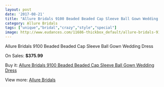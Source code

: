 ```yaml
---
layout: post
date: '2017-08-21'
title: "Allure Bridals 9100 Beaded Beaded Cap Sleeve Ball Gown Wedding Dress"
category: Allure Bridals
tags: ["unique","bridal","crazy","style","special"]
image: http://www.eudances.com/11686-thickbox_default/allure-bridals-9100-beaded-beaded-cap-sleeve-ball-gown-wedding-dress.jpg
---
```

Allure Bridals 9100 Beaded Beaded Cap Sleeve Ball Gown Wedding Dress

On Sales: **$375.99**
<a href="https://www.eudances.com/en/allure-bridals/3692-allure-bridals-9100-beaded-beaded-cap-sleeve-ball-gown-wedding-dress.html"><amp-img layout="responsive" width="600" height="600" src="//www.eudances.com/11686-thickbox_default/allure-bridals-9100-beaded-beaded-cap-sleeve-ball-gown-wedding-dress.jpg" alt="Allure Bridals 9100 Beaded Beaded Cap Sleeve Ball Gown Wedding Dress 0" /></a>
<a href="https://www.eudances.com/en/allure-bridals/3692-allure-bridals-9100-beaded-beaded-cap-sleeve-ball-gown-wedding-dress.html"><amp-img layout="responsive" width="600" height="600" src="//www.eudances.com/11693-thickbox_default/allure-bridals-9100-beaded-beaded-cap-sleeve-ball-gown-wedding-dress.jpg" alt="Allure Bridals 9100 Beaded Beaded Cap Sleeve Ball Gown Wedding Dress 1" /></a>
<a href="https://www.eudances.com/en/allure-bridals/3692-allure-bridals-9100-beaded-beaded-cap-sleeve-ball-gown-wedding-dress.html"><amp-img layout="responsive" width="600" height="600" src="//www.eudances.com/11692-thickbox_default/allure-bridals-9100-beaded-beaded-cap-sleeve-ball-gown-wedding-dress.jpg" alt="Allure Bridals 9100 Beaded Beaded Cap Sleeve Ball Gown Wedding Dress 2" /></a>
<a href="https://www.eudances.com/en/allure-bridals/3692-allure-bridals-9100-beaded-beaded-cap-sleeve-ball-gown-wedding-dress.html"><amp-img layout="responsive" width="600" height="600" src="//www.eudances.com/11691-thickbox_default/allure-bridals-9100-beaded-beaded-cap-sleeve-ball-gown-wedding-dress.jpg" alt="Allure Bridals 9100 Beaded Beaded Cap Sleeve Ball Gown Wedding Dress 3" /></a>
<a href="https://www.eudances.com/en/allure-bridals/3692-allure-bridals-9100-beaded-beaded-cap-sleeve-ball-gown-wedding-dress.html"><amp-img layout="responsive" width="600" height="600" src="//www.eudances.com/11690-thickbox_default/allure-bridals-9100-beaded-beaded-cap-sleeve-ball-gown-wedding-dress.jpg" alt="Allure Bridals 9100 Beaded Beaded Cap Sleeve Ball Gown Wedding Dress 4" /></a>
<a href="https://www.eudances.com/en/allure-bridals/3692-allure-bridals-9100-beaded-beaded-cap-sleeve-ball-gown-wedding-dress.html"><amp-img layout="responsive" width="600" height="600" src="//www.eudances.com/11689-thickbox_default/allure-bridals-9100-beaded-beaded-cap-sleeve-ball-gown-wedding-dress.jpg" alt="Allure Bridals 9100 Beaded Beaded Cap Sleeve Ball Gown Wedding Dress 5" /></a>
<a href="https://www.eudances.com/en/allure-bridals/3692-allure-bridals-9100-beaded-beaded-cap-sleeve-ball-gown-wedding-dress.html"><amp-img layout="responsive" width="600" height="600" src="//www.eudances.com/11688-thickbox_default/allure-bridals-9100-beaded-beaded-cap-sleeve-ball-gown-wedding-dress.jpg" alt="Allure Bridals 9100 Beaded Beaded Cap Sleeve Ball Gown Wedding Dress 6" /></a>
<a href="https://www.eudances.com/en/allure-bridals/3692-allure-bridals-9100-beaded-beaded-cap-sleeve-ball-gown-wedding-dress.html"><amp-img layout="responsive" width="600" height="600" src="//www.eudances.com/11687-thickbox_default/allure-bridals-9100-beaded-beaded-cap-sleeve-ball-gown-wedding-dress.jpg" alt="Allure Bridals 9100 Beaded Beaded Cap Sleeve Ball Gown Wedding Dress 7" /></a>

Buy it: [Allure Bridals 9100 Beaded Beaded Cap Sleeve Ball Gown Wedding Dress](https://www.eudances.com/en/allure-bridals/3692-allure-bridals-9100-beaded-beaded-cap-sleeve-ball-gown-wedding-dress.html "Allure Bridals 9100 Beaded Beaded Cap Sleeve Ball Gown Wedding Dress")

View more: [Allure Bridals](https://www.eudances.com/en/2-allure-bridals "Allure Bridals")
